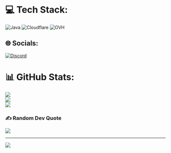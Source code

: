 # 💻 Tech Stack:
![Java](https://img.shields.io/badge/java-%23ED8B00.svg?style=for-the-badge&logo=openjdk&logoColor=white) ![Cloudflare](https://img.shields.io/badge/Cloudflare-F38020?style=for-the-badge&logo=Cloudflare&logoColor=white) ![OVH](https://img.shields.io/badge/ovh-%23123F6D.svg?style=for-the-badge&logo=ovh&logoColor=#123F6D)

## 🌐 Socials:
[![Discord](https://img.shields.io/badge/Discord-%237289DA.svg?logo=discord&logoColor=white)](https://discord.gg/discord.com/users/848452367518662656) 

# 📊 GitHub Stats:
![](https://github-readme-stats.vercel.app/api?username=g0gus&theme=dark&hide_border=false&include_all_commits=false&count_private=false)<br/>
![](https://nirzak-streak-stats.vercel.app/?user=g0gus&theme=dark&hide_border=false)<br/>
![](https://github-readme-stats.vercel.app/api/top-langs/?username=g0gus&theme=dark&hide_border=false&include_all_commits=false&count_private=false&layout=compact)

### ✍️ Random Dev Quote
![](https://quotes-github-readme.vercel.app/api?type=horizontal&theme=dark)

---
[![](https://visitcount.itsvg.in/api?id=g0gus&icon=0&color=0)](https://visitcount.itsvg.in)

<!-- Proudly created with GPRM ( https://gprm.itsvg.in ) -->
